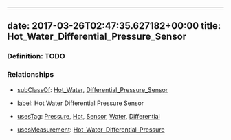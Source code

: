 
---
date: 2017-03-26T02:47:35.627182+00:00
title: Hot_Water_Differential_Pressure_Sensor
---
### Definition: TODO

### Relationships

* [subClassOf](http://www.w3.org/2000/01/rdf-schema#subClassOf): [Hot_Water](https://brickschema.org/schema/1.0/Brick#Hot_Water), [Differential_Pressure_Sensor](https://brickschema.org/schema/1.0/Brick#Differential_Pressure_Sensor)

* [label](http://www.w3.org/2000/01/rdf-schema#label): Hot Water Differential Pressure Sensor

* [usesTag](https://brickschema.org/schema/1.0/BrickFrame#usesTag): [Pressure](https://brickschema.org/schema/1.0/BrickTag#Pressure), [Hot](https://brickschema.org/schema/1.0/BrickTag#Hot), [Sensor](https://brickschema.org/schema/1.0/BrickTag#Sensor), [Water](https://brickschema.org/schema/1.0/BrickTag#Water), [Differential](https://brickschema.org/schema/1.0/BrickTag#Differential)

* [usesMeasurement](https://brickschema.org/schema/1.0/BrickFrame#usesMeasurement): [Hot_Water_Differential_Pressure](https://brickschema.org/schema/1.0/Brick#Hot_Water_Differential_Pressure)
